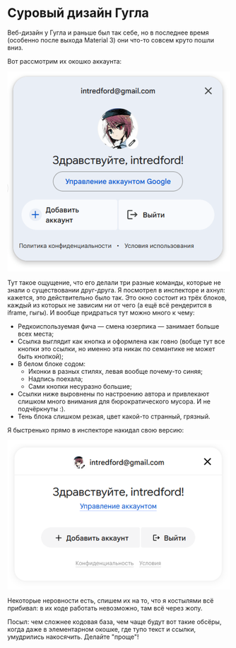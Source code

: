 # Суровый дизайн Гугла

Веб-дизайн у Гугла и раньше был так себе, но в последнее время (особенно после выхода Material 3) они что-то совсем круто пошли вниз.

Вот рассмотрим их окошко аккаунта:

![](/public/post-img/google-auth-redesign-google.png)

Тут такое ощущение, что его делали три разные команды, которые не знали о существовании друг-друга. Я посмотрел в инспекторе и ахнул: кажется, это действительно было так. Это окно состоит из трёх блоков, каждый из которых не зависим ни от чего (а ещё всё рендерится в iframe, гыгы). И вообще придраться тут можно много к чему:
- Редкоиспользуемая фича — смена юзерпика — занимает больше всех места;
- Ссылка выглядит как кнопка и оформлена как говно (вобще тут все кнопки это ссылки, но именно эта никак по семантике не может быть кнопкой);
- В белом блоке содом:
  - Иконки в разных стилях, левая вообще почему-то синяя;
  - Надпись поехала;
  - Сами кнопки несуразно большие;
- Ссылки ниже выровнены по настроению автора и привлекают слишком много внимания для бюрократического мусора. И не подчёркнуты :).
- Тень блока слишком резкая, цвет какой-то странный, грязный.

Я быстренько прямо в инспекторе накидал свою версию:

![](/public/post-img/google-auth-redesign-my.png)

Некоторые неровности есть, спишем их на то, что я костылями всё прибивал: в их коде работать невозможно, там всё через жопу.

Посыл: чем сложнее кодовая база, чем чаще будут вот такие обсёры, когда даже в элементарном окошке, где тупо текст и ссылки, умудрились накосячить. Делайте "проще"!